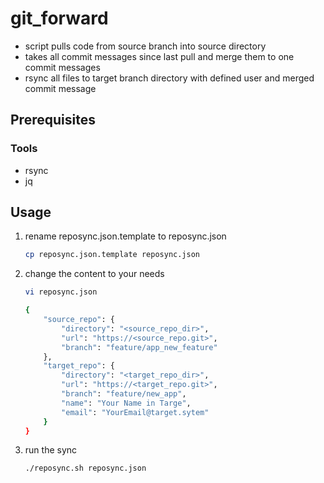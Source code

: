 # git_forward

* script pulls code from source branch into source directory
* takes all commit messages since last pull and merge them to one commit messages
* rsync all files to target branch directory with defined user and merged commit message

## Prerequisites

### Tools

* rsync
* jq

## Usage

1. rename reposync.json.template to reposync.json

    ```bash
    cp reposync.json.template reposync.json
    ```

2. change the content to your needs

    ```bash
    vi reposync.json
    ```

    ```bash
    {
        "source_repo": {
            "directory": "<source_repo_dir>",
            "url": "https://<source_repo.git>",
            "branch": "feature/app_new_feature"
        },
        "target_repo": {
            "directory": "<target_repo_dir>",
            "url": "https://<target_repo.git>",
            "branch": "feature/new_app",
            "name": "Your Name in Targe",
            "email": "YourEmail@target.sytem"
        }
    }
    ```

3. run the sync

    ```bash
    ./reposync.sh reposync.json
    ```
